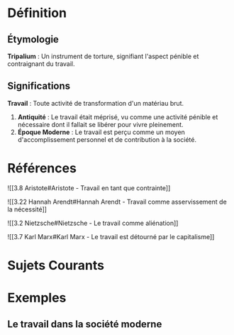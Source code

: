 # Définition

## Étymologie

**Tripalium** : Un instrument de torture, signifiant l'aspect pénible et contraignant du travail.

## Significations

**Travail** : Toute activité de transformation d'un matériau brut.

1. **Antiquité** : Le travail était méprisé, vu comme une activité pénible et nécessaire dont il fallait se libérer pour vivre pleinement.
2. **Époque Moderne** : Le travail est perçu comme un moyen d'accomplissement personnel et de contribution à la société.

# Références

![[3.8 Aristote#Aristote - Travail en tant que contrainte]]

![[3.22 Hannah Arendt#Hannah Arendt - Travail comme asservissement de la nécessité]]

![[3.2 Nietzsche#Nietzsche - Le travail comme aliénation]]

![[3.7 Karl Marx#Karl Marx - Le travail est détourné par le capitalisme]]

# Sujets Courants

# Exemples

## Le travail dans la société moderne
